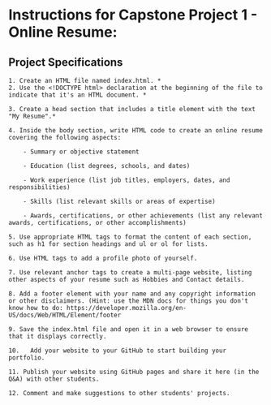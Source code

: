 # Instructions for Capstone Project 1 - Online Resume:
## Project Specifications
    
    1. Create an HTML file named index.html. *
    2. Use the <!DOCTYPE html> declaration at the beginning of the file to indicate that it's an HTML document. * 

    3. Create a head section that includes a title element with the text "My Resume".*

    4. Inside the body section, write HTML code to create an online resume covering the following aspects:

        - Summary or objective statement

        - Education (list degrees, schools, and dates)

        - Work experience (list job titles, employers, dates, and responsibilities)

        - Skills (list relevant skills or areas of expertise)

        - Awards, certifications, or other achievements (list any relevant awards, certifications, or other accomplishments)

    5. Use appropriate HTML tags to format the content of each section, such as h1 for section headings and ul or ol for lists.

    6. Use HTML tags to add a profile photo of yourself.

    7. Use relevant anchor tags to create a multi-page website, listing other aspects of your resume such as Hobbies and Contact details.

    8. Add a footer element with your name and any copyright information or other disclaimers. (Hint: use the MDN docs for things you don't know how to do: https://developer.mozilla.org/en-US/docs/Web/HTML/Element/footer

    9. Save the index.html file and open it in a web browser to ensure that it displays correctly.

    10.   Add your website to your GitHub to start building your portfolio.

    11. Publish your website using GitHub pages and share it here (in the Q&A) with other students.

    12. Comment and make suggestions to other students' projects.





